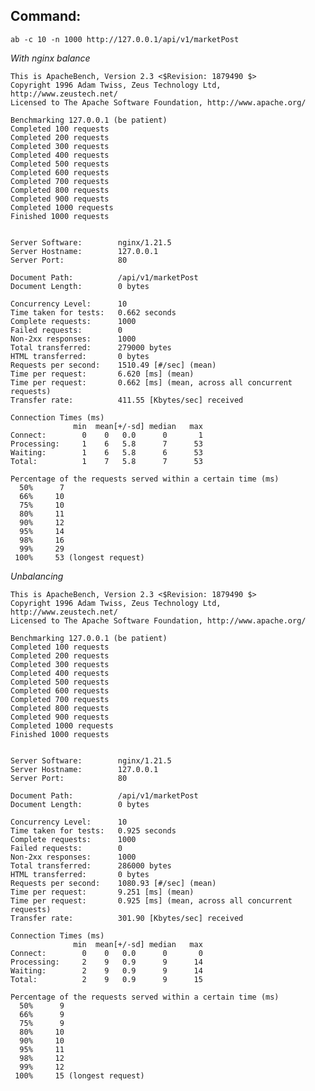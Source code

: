 ## Command:
    ab -c 10 -n 1000 http://127.0.0.1/api/v1/marketPost  
*With nginx balance*  

    This is ApacheBench, Version 2.3 <$Revision: 1879490 $>
    Copyright 1996 Adam Twiss, Zeus Technology Ltd, http://www.zeustech.net/
    Licensed to The Apache Software Foundation, http://www.apache.org/

    Benchmarking 127.0.0.1 (be patient)
    Completed 100 requests
    Completed 200 requests
    Completed 300 requests
    Completed 400 requests
    Completed 500 requests
    Completed 600 requests
    Completed 700 requests
    Completed 800 requests
    Completed 900 requests
    Completed 1000 requests
    Finished 1000 requests


    Server Software:        nginx/1.21.5
    Server Hostname:        127.0.0.1
    Server Port:            80

    Document Path:          /api/v1/marketPost
    Document Length:        0 bytes

    Concurrency Level:      10
    Time taken for tests:   0.662 seconds
    Complete requests:      1000
    Failed requests:        0
    Non-2xx responses:      1000
    Total transferred:      279000 bytes
    HTML transferred:       0 bytes
    Requests per second:    1510.49 [#/sec] (mean)
    Time per request:       6.620 [ms] (mean)
    Time per request:       0.662 [ms] (mean, across all concurrent requests)
    Transfer rate:          411.55 [Kbytes/sec] received

    Connection Times (ms)
                  min  mean[+/-sd] median   max
    Connect:        0    0   0.0      0       1
    Processing:     1    6   5.8      7      53
    Waiting:        1    6   5.8      6      53
    Total:          1    7   5.8      7      53

    Percentage of the requests served within a certain time (ms)
      50%      7
      66%     10
      75%     10
      80%     11
      90%     12
      95%     14
      98%     16
      99%     29
     100%     53 (longest request)
     
*Unbalancing*  


    This is ApacheBench, Version 2.3 <$Revision: 1879490 $>
    Copyright 1996 Adam Twiss, Zeus Technology Ltd, http://www.zeustech.net/
    Licensed to The Apache Software Foundation, http://www.apache.org/

    Benchmarking 127.0.0.1 (be patient)
    Completed 100 requests
    Completed 200 requests
    Completed 300 requests
    Completed 400 requests
    Completed 500 requests
    Completed 600 requests
    Completed 700 requests
    Completed 800 requests
    Completed 900 requests
    Completed 1000 requests
    Finished 1000 requests


    Server Software:        nginx/1.21.5
    Server Hostname:        127.0.0.1
    Server Port:            80

    Document Path:          /api/v1/marketPost
    Document Length:        0 bytes

    Concurrency Level:      10
    Time taken for tests:   0.925 seconds
    Complete requests:      1000
    Failed requests:        0
    Non-2xx responses:      1000
    Total transferred:      286000 bytes
    HTML transferred:       0 bytes
    Requests per second:    1080.93 [#/sec] (mean)
    Time per request:       9.251 [ms] (mean)
    Time per request:       0.925 [ms] (mean, across all concurrent requests)
    Transfer rate:          301.90 [Kbytes/sec] received

    Connection Times (ms)
                  min  mean[+/-sd] median   max
    Connect:        0    0   0.0      0       0
    Processing:     2    9   0.9      9      14
    Waiting:        2    9   0.9      9      14
    Total:          2    9   0.9      9      15

    Percentage of the requests served within a certain time (ms)
      50%      9
      66%      9
      75%      9
      80%     10
      90%     10
      95%     11
      98%     12
      99%     12
     100%     15 (longest request)

